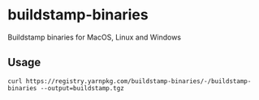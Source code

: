 # buildstamp-binaries
Buildstamp binaries for MacOS, Linux and Windows

## Usage
```shell script
curl https://registry.yarnpkg.com/buildstamp-binaries/-/buildstamp-binaries --output=buildstamp.tgz
```
